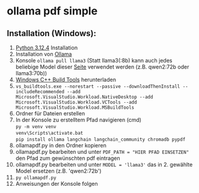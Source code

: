 # ollama pdf simple

## Installation (Windows):

1. [Python 3.12.4](https://www.python.org/downloads/) Installation
2. Installation von [Ollama](https://ollama.com/)
3. Konsole `ollama pull llama3` (Statt llama3(:8b) kann auch jedes beliebige Model dieser [Seite](https://ollama.com/library) verwendet werden (z.B. qwen2:72b oder llama3:70b))
4. [Windows C++ Build Tools](https://visualstudio.microsoft.com/de/downloads/#build-tools-for-visual-studio-2022) herunterladen
5. `vs_buildtools.exe --norestart --passive --downloadThenInstall --includeRecommended --add Microsoft.VisualStudio.Workload.NativeDesktop --add Microsoft.VisualStudio.Workload.VCTools --add Microsoft.VisualStudio.Workload.MSBuildTools`
6. Ordner für Dateien erstellen
7. In der Konsole zu erstelltem Pfad navigieren (cmd)\
`py -m venv venv`\
`venv\Scripts\activate.bat`\
`pip install ollama langchain langchain_community chromadb pypdf`
8. ollamapdf.py in den Ordner kopieren
9. ollamapdf.py bearbeiten und unter `PDF_PATH = "HIER PFAD EINSETZEN"` den Pfad zum gewünschten pdf eintragen
10. ollamapdf.py bearbeiten und unter `MODEL = 'llama3'` das in 2. gewählte Model ersetzen (z.B. 'qwen2:72b') 
11. `py ollamapdf.py`
12. Anweisungen der Konsole folgen
